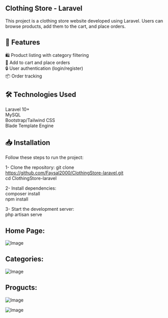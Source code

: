 ## Clothing Store - Laravel

This project is a clothing store website developed using Laravel. Users can browse products, add them to the cart, and place orders.

##  🚀 Features  

🛍️ Product listing with category filtering  
🛒 Add to cart and place orders  
🔒 User authentication (login/register)   
📦 Order tracking  

##  🛠 Technologies Used  
Laravel 10+  
MySQL  
Bootstrap/Tailwind CSS  
Blade Template Engine   

##  📥 Installation  
Follow these steps to run the project:  

1- Clone the repository:  git clone https://github.com/Faysal2000/ClothingStore-laravel.git  
cd ClothingStore-laravel  

2- Install dependencies:  
composer install  
npm install  

3- Start the development server:  
php artisan serve  

##  Home Page:  
![Image](https://github.com/user-attachments/assets/dbd84a80-2c64-4ee8-b65b-9a65a478f1a1)  

##  Categories:  
![Image](https://github.com/user-attachments/assets/dbd84a80-2c64-4ee8-b65b-9a65a478f1a1)  

## Progucts:  
![Image](https://github.com/user-attachments/assets/c3d2b94a-bf3b-485d-86db-31852efef935)  

![Image](https://github.com/user-attachments/assets/61bf367d-8433-462c-9b7c-e96adb1964f8)  

